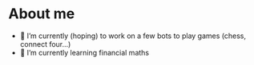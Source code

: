 # About me

- 🔭 I’m currently (hoping) to work on a few bots to play games (chess, connect four...)
- 🌱 I’m currently learning financial maths


